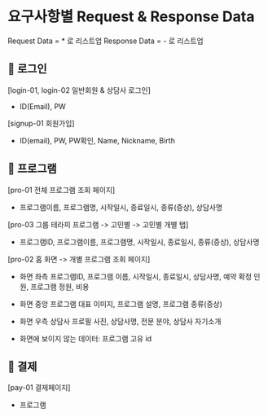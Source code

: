 # 요구사항별 Request & Response Data

Request Data = * 로 리스트업
Response Data = - 로 리스트업

## 📌 로그인

[login-01, login-02 일반회원 & 상담사 로그인]
* ID(Email), PW

[signup-01 회원가입]
* ID(email), PW, PW확인, Name, Nickname, Birth

## 📌 프로그램

[pro-01 전체 프로그램 조회 페이지]
* 프로그램이름, 프로그램명, 시작일시, 종료일시, 종류(증상), 상담사명

[pro-03 그룹 테라피 프로그램 -> 고민별 -> 고민별 개별 탭]
- 프로그램ID, 프로그램이름, 프로그램명, 시작일시, 종료일시, 종류(증상), 상담사명

[pro-02 홈 화면 -> 개별 프로그램 조회 페이지]
- 화면 좌측
프로그램ID, 프로그램 이름, 시작일시, 종료일시, 상담사명, 예약 확정 인원, 프로그램 정원, 비용

- 화면 중앙
프로그램 대표 이미지, 프로그램 설명, 프로그램 종류(증상)

- 화면 우측
상담사 프로필 사진, 상담사명, 전문 분야, 상담사 자기소개

- 화면에 보이지 않는 데이터: 프로그램 고유 id

## 📌 결제

[pay-01 결제페이지]
- 프로그램